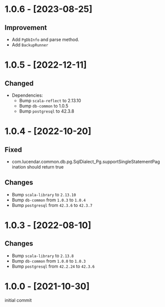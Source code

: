 # 1.0.6 - [2023-08-25]
## Improvement
- Add `PgDbInfo` and parse method.
- Add `BackupRunner`

# 1.0.5 - [2022-12-11]
## Changed
- Dependencies:
  - Bump `scala-reflect` to 2.13.10
  - Bump `db-common` to 1.0.5
  - Bump `postgresql` to 42.3.8

# 1.0.4 - [2022-10-20]
## Fixed
- com.lucendar.common.db.pg.SqlDialect_Pg.supportSingleStatementPagination should return true

## Changes
- Bump `scala-library` to `2.13.10`
- Bump `db-common` from `1.0.3` to `1.0.4`
- Bump `postgresql` from `42.3.6` to `42.3.7`


# 1.0.3 - [2022-08-10]
## Changes
- Bump `scala-library` to `2.13.8`
- Bump `db-common` from `1.0.0` to `1.0.3`
- Bump `postgresql` from `42.2.24` to `42.3.6`

# 1.0.0 - [2021-10-30]
initial commit

